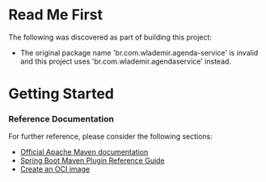 # Read Me First
The following was discovered as part of building this project:

* The original package name 'br.com.wlademir.agenda-service' is invalid and this project uses 'br.com.wlademir.agendaservice' instead.

# Getting Started

### Reference Documentation
For further reference, please consider the following sections:

* [Official Apache Maven documentation](https://maven.apache.org/guides/index.html)
* [Spring Boot Maven Plugin Reference Guide](https://docs.spring.io/spring-boot/docs/2.5.5/maven-plugin/reference/html/)
* [Create an OCI image](https://docs.spring.io/spring-boot/docs/2.5.5/maven-plugin/reference/html/#build-image)

